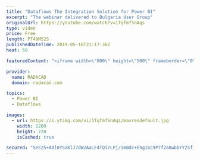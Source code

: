 ```yaml
---
title: "Dataflows The Integration Solution for Power BI"
excerpt: "The webinar delivered to Bulgaria User Group"
originalUrl: https://youtube.com/watch?v=1TqfmfSnAqs
type: video
price: Free
length: PT49M52S
publishedDateTime: 2019-05-16T21:17:36Z
heat: 50

featuredContent: "<iframe width=\"800\" height=\"500\" frameborder=\"0\" src=\"https://www.youtube.com/embed/1TqfmfSnAqs\" allow=\"accelerometer; autoplay; encrypted-media; gyroscope; picture-in-picture\" allowfullscreen></iframe>"

provider:
  name: RADACAD
  domain: radacad.com

topics:
  - Power BI
  - Dataflows

images:
  - url: https://i.ytimg.com/vi/1TqfmfSnAqs/maxresdefault.jpg
    width: 1280
    height: 720
    isCached: true

secured: "5eE25+A0l0YSaKlJ7dW2AaLE4TQi7LPj/SmBdc+Ehg16c9P7f2a8wbbYYZSf1zCYRL7ELS6qkGH9bz0JROT5fmYnbrtlfGH4lYvXHdIEXt4+oNEi2YuqG/pivLSDmxhxEMflf3PkglbQaUyT2igoPQNi35leJb2n8FBMYaqO/wOBwzEp/7eddkabIw8ksYS8HQwuHJOLMT2TBNmqbGTSA+LpATCCd/xlQ3/qNBlpCkbx+B98iReXaBwi4XMhBEDYaKvdX9n//EAY/ti3QCgDfXwJLIh7y+ZNxdChK4cXRY71LmuodLql53saHirV/7fhRFE0W0Qik3H0bK+a7GMOi5rBK/j2F6H4vFdx4+u23yAZ8DIl3gezho4eFwh/waUXjQQ11Kf1DAKEzRXDf/85A+ybl0Azi5pdD4TnCExPqR8=;VfDYZOYzpFsllBSdPMs24g=="
---
```


